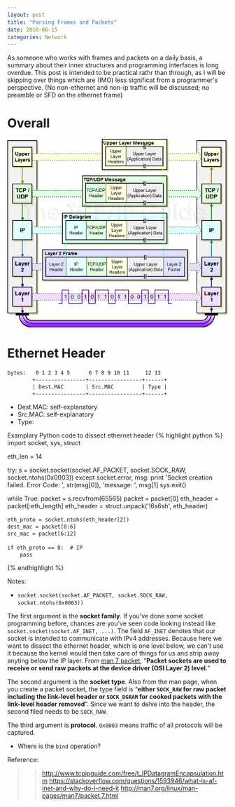 ```yaml
---
layout: post
title: "Parsing Frames and Packets"
date: 2018-06-15
categories: Network
---
```

As someone who works with frames and packets on a daily basis, a summary about their inner structures and programming interfaces is long overdue. This post is intended to be practical rathr than through, as I will be skipping over things which are (IMO) less significat from a programmer's perspective. (No non-ethernet and non-ip traffic will be discussed; no preamble or SFD on the ethernet frame)

# Overall
![packet encapsulation](/assets/tcpip.png)

# Ethernet Header
```
bytes:   0 1 2 3 4 5      6 7 8 9 10 11     12 13
        +----------------+-----------------+------+
        | Dest.MAC       | Src.MAC         | Type |
        +----------------+-----------------+------+
```
* Dest.MAC: self-explanatory
* Src.MAC: self-explanatory
* Type: 

Examplary Python code to dissect ethernet header
{% highlight python %}
import socket, sys, struct

eth_len = 14 

try:
    s = socket.socket(socket.AF_PACKET, socket.SOCK_RAW, socket.ntohs(0x0003))
except socket.error, msg:
    print 'Socket creation failed. Error Code: ', str(msg[0]), 'message: ', msg[1]
    sys.exit()

while True:
    packet = s.recvfrom(65565)
    packet = packet[0]
    eth_header = packet[:eth_length]
    eth_header = struct.unpack('!6s6sh', eth_header)

    eth_proto = socket.ntohs(eth_header[2])
    dest_mac = packet[0:6]
    src_mac = packet[6:12]

    if eth_proto == 8:  # IP 
        pass
{% endhighlight %}

Notes:

* ```socket.socket(socket.AF_PACKET, socket.SOCK_RAW, socket.ntohs(0x0003))```

The first argument is the **socket family**. If you've done some socket programming before, chances are you've seen code looking instead like `socket.socket(socket.AF_INET, ...)`. The field `AF_INET` denotes that our socket is intended to communicate with IPv4 addresses. Because here we want to dissect the ethernet header, which is one level below, we can't use it because the kernel would then take care of things for us and  strip away anyting below the IP layer. From [man 7 packet](http://man7.org/linux/man-pages/man7/packet.7.html), "**Packet sockets are used to receive or send raw packets at the device driver (OSI Layer 2) level.**"

The second argument is the **socket type**. Also from the man page, when you create a packet socket, the type field is “**either `SOCK_RAW` for raw packet including the link-level header or `SOCK_DGRAM` for cooked packets with the link-level header removed**”. Since we want to delve into the header, the second filed needs to be `SOCK_RAW`.

The third argument is **protocol**. `0x0003` means traffic of all protocols will be captured. 

* Where is the `bind` operation?





Reference:
>> http://www.tcpipguide.com/free/t_IPDatagramEncapsulation.htm
>> https://stackoverflow.com/questions/1593946/what-is-af-inet-and-why-do-i-need-it
>> http://man7.org/linux/man-pages/man7/packet.7.html

